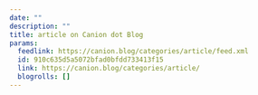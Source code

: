 ```yaml
---
date: ""
description: ""
title: article on Canion dot Blog
params:
  feedlink: https://canion.blog/categories/article/feed.xml
  id: 910c635d5a5072bfad0bfdd733413f15
  link: https://canion.blog/categories/article/
  blogrolls: []
---
```

